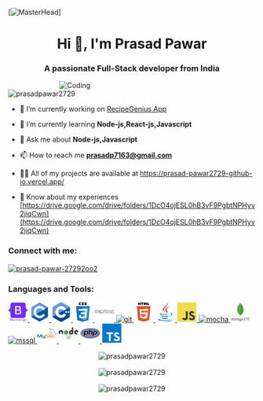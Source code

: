 [![MasterHead](https://miro.medium.com/v2/resize:fit:1400/1*C8gWRnGYKl8E6K1qePqVXg.jpeg)]
<h1 align="center">Hi 👋, I'm Prasad Pawar</h1>
<h3 align="center">A passionate Full-Stack developer from India</h3>
<img align="right" alt="Coding" width="400" src="https://i.pinimg.com/originals/e1/f3/41/e1f3413bf5036045713341394f617225.gif">


<p align="left"> <img src="https://komarev.com/ghpvc/?username=prasadpawar2729&label=Profile%20views&color=0e75b6&style=flat" alt="prasadpawar2729" /> </p>

- 🔭 I’m currently working on [RecipeGenius App](https://recipe-genius-app-4quw.vercel.app/)

- 🌱 I’m currently learning **Node-js,React-js,Javascript**

- 💬 Ask me about **Node-js,Javascript**

- 📫 How to reach me **prasadp7163@gmail.com**
  
- 👨‍💻 All of my projects are available at https://prasad-pawar2729-github-io.vercel.app/

- 📄 Know about my experiences [https://drive.google.com/drive/folders/1DcO4ojESL0hB3vF9PgbtNPHyv2jiqCwn](https://drive.google.com/drive/folders/1DcO4ojESL0hB3vF9PgbtNPHyv2jiqCwn)

<h3 align="left">Connect with me:</h3>
<p align="left">
<a href="https://www.linkedin.com/in/prasadpp?utm_source=share&utm_campaign=share_via&utm_content=profile&utm_medium=android_app" target="blank"><img align="center" src="https://raw.githubusercontent.com/rahuldkjain/github-profile-readme-generator/master/src/images/icons/Social/linked-in-alt.svg" alt="prasad-pawar-27292oo2" height="30" width="40" /></a>
</p>
<h3 align="left">Languages and Tools:</h3>
<p align="left">
  <a href="https://getbootstrap.com" target="_blank" rel="noreferrer">
    <img src="https://raw.githubusercontent.com/devicons/devicon/master/icons/bootstrap/bootstrap-plain-wordmark.svg" alt="bootstrap" width="40" height="40"/>
  </a>
  <a href="https://www.cprogramming.com/" target="_blank" rel="noreferrer">
    <img src="https://raw.githubusercontent.com/devicons/devicon/master/icons/c/c-original.svg" alt="c" width="40" height="40"/>
  </a>
  <a href="https://www.w3schools.com/cpp/" target="_blank" rel="noreferrer">
    <img src="https://raw.githubusercontent.com/devicons/devicon/master/icons/cplusplus/cplusplus-original.svg" alt="cplusplus" width="40" height="40"/>
  </a>
  <a href="https://www.w3schools.com/css/" target="_blank" rel="noreferrer">
    <img src="https://raw.githubusercontent.com/devicons/devicon/master/icons/css3/css3-original-wordmark.svg" alt="css3" width="40" height="40"/>
  </a>
  <a href="https://expressjs.com" target="_blank" rel="noreferrer">
    <img src="https://raw.githubusercontent.com/devicons/devicon/master/icons/express/express-original-wordmark.svg" alt="express" width="40" height="40"/>
  </a>
  <a href="https://git-scm.com/" target="_blank" rel="noreferrer">
    <img src="https://www.vectorlogo.zone/logos/git-scm/git-scm-icon.svg" alt="git" width="40" height="40"/>
  </a>
  <a href="https://www.w3.org/html/" target="_blank" rel="noreferrer">
    <img src="https://raw.githubusercontent.com/devicons/devicon/master/icons/html5/html5-original-wordmark.svg" alt="html5" width="40" height="40"/>
  </a>
  <a href="https://www.java.com" target="_blank" rel="noreferrer">
    <img src="https://raw.githubusercontent.com/devicons/devicon/master/icons/java/java-original.svg" alt="java" width="40" height="40"/>
  </a>
  <a href="https://developer.mozilla.org/en-US/docs/Web/JavaScript" target="_blank" rel="noreferrer">
    <img src="https://raw.githubusercontent.com/devicons/devicon/master/icons/javascript/javascript-original.svg" alt="javascript" width="40" height="40"/>
  </a>
  <a href="https://mochajs.org" target="_blank" rel="noreferrer">
    <img src="https://www.vectorlogo.zone/logos/mochajs/mochajs-icon.svg" alt="mocha" width="40" height="40"/>
  </a>
  <a href="https://www.mongodb.com/" target="_blank" rel="noreferrer">
    <img src="https://raw.githubusercontent.com/devicons/devicon/master/icons/mongodb/mongodb-original-wordmark.svg" alt="mongodb" width="40" height="40"/>
  </a>
  <a href="https://www.microsoft.com/en-us/sql-server" target="_blank" rel="noreferrer">
    <img src="https://www.svgrepo.com/show/303229/microsoft-sql-server-logo.svg" alt="mssql" width="40" height="40"/>
  </a>
  <a href="https://www.mysql.com/" target="_blank" rel="noreferrer">
    <img src="https://raw.githubusercontent.com/devicons/devicon/master/icons/mysql/mysql-original-wordmark.svg" alt="mysql" width="40" height="40"/>
  </a>
  <a href="https://nodejs.org" target="_blank" rel="noreferrer">
    <img src="https://raw.githubusercontent.com/devicons/devicon/master/icons/nodejs/nodejs-original-wordmark.svg" alt="nodejs" width="40" height="40"/>
  </a>
  <a href="https://www.php.net" target="_blank" rel="noreferrer">
    <img src="https://raw.githubusercontent.com/devicons/devicon/master/icons/php/php-original.svg" alt="php" width="40" height="40"/>
  </a>
  <a href="https://www.typescriptlang.org/" target="_blank" rel="noreferrer">
    <img src="https://raw.githubusercontent.com/devicons/devicon/master/icons/typescript/typescript-original.svg" alt="typescript" width="40" height="40"/>
  </a>
</p>

<p align="center">
  <img align="center" src="https://github-readme-stats.vercel.app/api/top-langs?username=prasadpawar2729&show_icons=true&locale=en&layout=compact" alt="prasadpawar2729" />
</p>

<p align="center">
  <img align="center" src="https://github-readme-stats.vercel.app/api?username=prasadpawar2729&show_icons=true&locale=en" alt="prasadpawar2729" />
</p>

<p align="center">
  <img align="center" src="https://github-readme-streak-stats.herokuapp.com/?user=prasadpawar2729&" alt="prasadpawar2729" />
</p>
